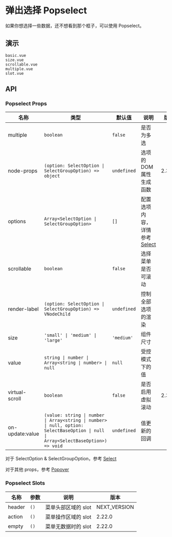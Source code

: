 # 弹出选择 Popselect

如果你想选择一些数据，还不想看到那个框子，可以使用 Popselect。

## 演示

```demo
basic.vue
size.vue
scrollable.vue
multiple.vue
slot.vue
```

## API

### Popselect Props

| 名称 | 类型 | 默认值 | 说明 | 版本 |
| --- | --- | --- | --- | --- |
| multiple | `boolean` | `false` | 是否为多选 |  |
| node-props | `(option: SelectOption \| SelectGroupOption) => object` | `undefined` | 选项的 DOM 属性生成函数 | 2.30.4 |
| options | `Array<SelectOption \| SelectGroupOption>` | `[]` | 配置选项内容，详情参考 [Select](select#SelectOption-Properties) |  |
| scrollable | `boolean` | `false` | 选择菜单是否可滚动 |  |
| render-label | `(option: SelectOption \| SelectGroupOption) => VNodeChild` | `undefined` | 控制全部选项的渲染 |  |
| size | `'small' \| 'medium' \| 'large'` | `'medium'` | 组件尺寸 |  |
| value | `string \| number \| Array<string \| number> \| null` | `null` | 受控模式下的值 |  |
| virtual-scroll | `boolean` | `false` | 是否启用虚拟滚动 | 2.30.4 |
| on-update:value | `(value: string \| number \| Array<string \| number> \| null, option: SelectBaseOption \| null \| Array<SelectBaseOption>) => void` | `undefined` | 值更新的回调 |  |

对于 SelectOption & SelectGroupOption，参考 [Select](select#SelectOption-Properties)

对于其他 props，参考 [Popover](popover#Popover-Props)

### Popselect Slots

| 名称   | 参数 | 说明                | 版本         |
| ------ | ---- | ------------------- | ------------ |
| header | `()` | 菜单头部区域的 slot | NEXT_VERSION |
| action | `()` | 菜单操作区域的 slot | 2.22.0       |
| empty  | `()` | 菜单无数据时的 slot | 2.22.0       |

